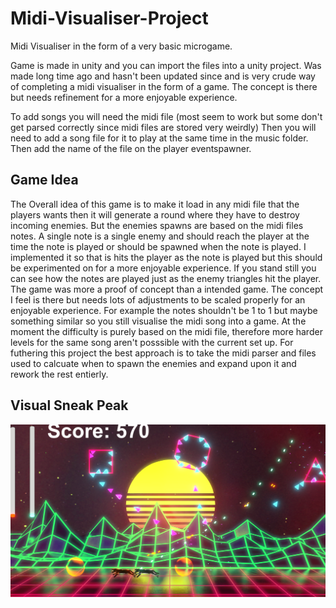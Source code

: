 # Midi-Visualiser-Project
Midi Visualiser in the form of a very basic microgame.

Game is made in unity and you can import the files into a unity project.
Was made long time ago and hasn't been updated since and is very crude way of completing a midi visualiser in the form of a game.
The concept is there but needs refinement for a more enjoyable experience.

To add songs you will need the midi file (most seem to work but some don't get parsed correctly since midi files are stored very weirdly)
Then you will need to add a song file for it to play at the same time in the music folder. Then add the name of the file on the player eventspawner.

## Game Idea

The Overall idea of this game is to make it load in any midi file that the players wants then it will generate a round where they have to destroy incoming enemies. But the enemies spawns are based on the midi files notes. A single note is a single enemy and should reach the player at the time the note is played or should be spawned when the note is played. I implemented it so that is hits the player as the note is played but this should be experimented on for a more enjoyable experience. If you stand still you can see how the notes are played just as the enemy triangles hit the player. The game was more a proof of concept than a intended game. The concept I feel is there but needs lots of adjustments to be scaled properly for an enjoyable experience. For example the notes shouldn't be 1 to 1 but maybe something similar so you still visualise the midi song into a game. At the moment the difficulty is purely based on the midi file, therefore more harder levels for the same song aren't posssible with the current set up. For futhering this project the best approach is to take the midi parser and files used to calcuate when to spawn the enemies and expand upon it and rework the rest entierly.

## Visual Sneak Peak

![SneakPeek](/readmeImages/SneakPeek.png)

